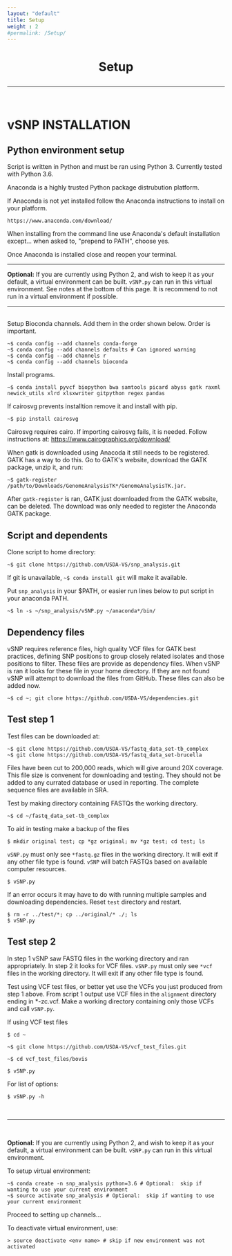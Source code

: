 ```yaml
---
layout: "default"
title: Setup
weight : 2
#permalink: /Setup/
---
```


<h1><p style="text-align: center">Setup</p></h1>

-----
<br>

vSNP INSTALLATION
=================

## Python environment setup

Script is written in Python and must be ran using Python 3.  Currently tested with Python 3.6. 

Anaconda is a highly trusted Python package distrubution platform.  

If Anaconda is not yet installed follow the Anaconda instructions to install on your platform.

    https://www.anaconda.com/download/     
    
When installing from the command line use Anaconda's default installation except... when asked to, "prepend to PATH", choose yes.
    
Once Anaconda is installed close and reopen your terminal.

---

<strong>Optional:</strong>
If you are currently using Python 2, and wish to keep it as your default, a virtual environment can be built.  `vSNP.py` can run in this virtual environment.  See notes at the bottom of this page.  It is recommend to not run in a virtual environment if possible.

---

<br>
Setup Bioconda channels.  Add them in the order shown below.  Order is important.

    ~$ conda config --add channels conda-forge
    ~$ conda config --add channels defaults # Can ignored warning
    ~$ conda config --add channels r
    ~$ conda config --add channels bioconda
    
Install programs.
    
    ~$ conda install pyvcf biopython bwa samtools picard abyss gatk raxml newick_utils xlrd xlsxwriter gitpython regex pandas

If cairosvg prevents installtion remove it and install with pip.

    ~$ pip install cairosvg

Cairosvg requires cairo.  If importing cairosvg fails, it is needed.  Follow instructions at: https://www.cairographics.org/download/

When gatk is downloaded using Anacoda it still needs to be registered.  GATK has a way to do this.  Go to GATK's website, download the GATK package, unzip it, and run:

    ~$ gatk-register /path/to/Downloads/GenomeAnalysisTK*/GenomeAnalysisTK.jar.  
    
After `gatk-register` is ran, GATK just downloaded from the GATK website, can be deleted.  The download was only needed to register the Anaconda GATK package.

## Script and dependents
Clone script to home directory: 

    ~$ git clone https://github.com/USDA-VS/snp_analysis.git
    
If git is unavailable, `~$ conda install git` will make it available.

Put `snp_analysis` in your $PATH, or easier run lines below to put script in your anaconda PATH.

    ~$ ln -s ~/snp_analysis/vSNP.py ~/anaconda*/bin/

## Dependency files
vSNP requires reference files, high quality VCF files for GATK best practices, defining SNP positions to group closely related isolates and those positions to filter.  These files are provide as dependency files.  When vSNP is ran it looks for these file in your home directory.  If they are not found vSNP will attempt to download the files from GitHub.  These files can also be added now.

    ~$ cd ~; git clone https://github.com/USDA-VS/dependencies.git

## Test step 1

Test files can be downloaded at:

    ~$ git clone https://github.com/USDA-VS/fastq_data_set-tb_complex
    ~$ git clone https://github.com/USDA-VS/fastq_data_set-brucella
    
Files have been cut to 200,000 reads, which will give around 20X coverage.  This file size is convenent for downloading and testing.  They should not be added to any currated database or used in reporting.  The complete sequence files are available in SRA.

Test by making directory containing FASTQs the working directory.

    ~$ cd ~/fastq_data_set-tb_complex

To aid in testing make a backup of the files

    $ mkdir original test; cp *gz original; mv *gz test; cd test; ls

`vSNP.py` must only see `*fastq.gz` files in the working directory.  It will exit if any other file type is found.  `vSNP` will batch FASTQs based on available computer resources.

    $ vSNP.py

If an error occurs it may have to do with running multiple samples and downloading dependencies.  Reset `test` directory and restart.

    $ rm -r ../test/*; cp ../original/* ./; ls
    $ vSNP.py

## Test step 2

In step 1 vSNP saw FASTQ files in the working directory and ran appropriately.  In step 2 it looks for VCF files.  `vSNP.py` must only see `*vcf` files in the working directory.  It will exit if any other file type is found.  

Test using VCF test files, or better yet use the VCFs you just produced from step 1 above.  From script 1 output use VCF files in the `alignment` directory ending in *-zc.vcf.  Make a working directory containing only those VCFs and call `vSNP.py`.  
    
If using VCF test files

    $ cd ~
    
    ~$ git clone https://github.com/USDA-VS/vcf_test_files.git
    
    ~$ cd vcf_test_files/bovis

    $ vSNP.py
    
For list of options:
    
    $ vSNP.py -h
    
<br>

---

<br>

<strong>Optional:</strong>
If you are currently using Python 2, and wish to keep it as your default, a virtual environment can be built.  `vSNP.py` can run in this virtual environment.

To setup virtual environment:

    ~$ conda create -n snp_analysis python=3.6 # Optional:  skip if wanting to use your current environment
    ~$ source activate snp_analysis # Optional:  skip if wanting to use your current environment

Proceed to setting up channels...

To deactivate virtual environment, use:
    
    > source deactivate <env name> # skip if new environment was not activated
    
